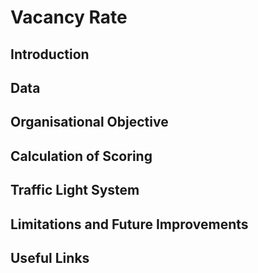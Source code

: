 # Vacancy Rate

## Introduction

## Data

## Organisational Objective

## Calculation of Scoring

## Traffic Light System

## Limitations and Future Improvements&#x20;

## Useful Links
